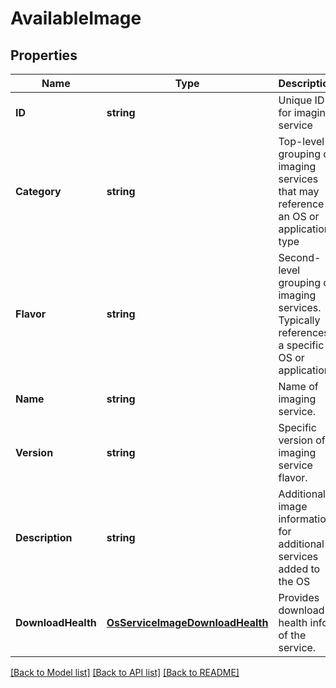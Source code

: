# AvailableImage

## Properties

Name | Type | Description | Notes
------------ | ------------- | ------------- | -------------
**ID** | **string** | Unique ID for imaging service | 
**Category** | **string** | Top-level grouping of imaging services that may reference an OS or application type | 
**Flavor** | **string** | Second-level grouping of imaging services.  Typically references a specific OS or application. | 
**Name** | **string** | Name of imaging service. | 
**Version** | **string** | Specific version of a imaging service flavor. | 
**Description** | **string** | Additional image information for additional services added to the OS | 
**DownloadHealth** | [**OsServiceImageDownloadHealth**](.md) | Provides download health info of the service. | 

[[Back to Model list]](../README.md#documentation-for-models) [[Back to API list]](../README.md#documentation-for-api-endpoints) [[Back to README]](../README.md)


